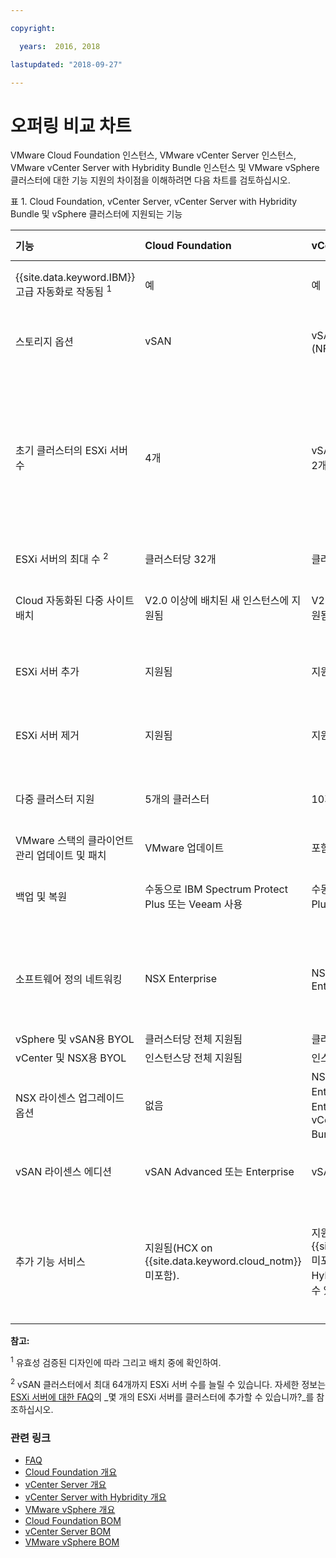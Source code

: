 ```yaml
---

copyright:

  years:  2016, 2018

lastupdated: "2018-09-27"

---
```


# 오퍼링 비교 차트

VMware Cloud Foundation 인스턴스, VMware vCenter Server 인스턴스, VMware vCenter Server with Hybridity Bundle 인스턴스 및 VMware vSphere 클러스터에 대한 기능 지원의 차이점을 이해하려면 다음 차트를 검토하십시오.

표 1. Cloud Foundation, vCenter Server, vCenter Server with Hybridity Bundle 및 vSphere 클러스터에 지원되는 기능

|기능                          |Cloud Foundation    |vCenter Server | vCenter Server with Hybridity |VMware vSphere |
|:----------------------------------|:--------------------|:---------------|:-------------------------|:-------------- |
| {{site.data.keyword.IBM}} 고급 자동화로 작동됨 <sup>1</sup> |예 |예 |예 |아니오. 자체 빌드되고 구성됨 |
|스토리지 옵션        |vSAN                |vSAN 또는 공유 파일 레벨 스토리지(NFS) |vSAN |vSAN 또는 공유 파일 레벨 스토리지(NFS) |
|초기 클러스터의 ESXi 서버 수 |4개 | vSAN의 경우 4개, NFS의 경우 최소 2개(3개 권장) |4개 |기존 클러스터를 스케일링는 경우 1개, 새 vSAN 클러스터의 경우 4개, NFS가 사용된 새 클러스터의 경우 최소 3개 |
| ESXi 서버의 최대 수 <sup>2</sup> |클러스터당 32개      |클러스터당 59개     |클러스터당 59개 |클러스터당 60개     |
|Cloud 자동화된 다중 사이트 배치 | V2.0 이상에 배치된 새 인스턴스에 지원됨 | V2.0 이상에 배치된 새 인스턴스에 지원됨 |지원됨 |지원됨. 자동화된 구성이 포함되지 않음 |
|ESXi 서버 추가              |지원됨           |지원됨 |지원됨 |지원됨. 자동화된 구성이 포함되지 않음 |
|ESXi 서버 제거           |지원됨           |지원됨 |지원됨 |지원됨. 자동화된 구성이 포함되지 않음 |
|다중 클러스터 지원         | 5개의 클러스터 | 10개의 클러스터 | 10개의 클러스터 |지원됨. 자동화된 구성이 포함되지 않음 |
|VMware 스택의 클라이언트 관리 업데이트 및 패치 | VMware 업데이트 |포함되지 않음 |포함되지 않음 |포함되지 않음 |
|백업 및 복원            |수동으로 IBM Spectrum Protect Plus 또는 Veeam 사용 |수동으로 IBM Spectrum Protect Plus 또는 Veeam 사용 |수동으로 IBM Spectrum Protect Plus 또는 Veeam 사용 | 백업 및 복원 솔루션이 포함되지 않음 |
|소프트웨어 정의 네트워킹   |NSX Enterprise   |NSX Base, Advanced 또는 Enterprise |NSX Advanced 또는 Enterprise |NSX Standard, Base 또는 Enterprise. 자동화된 구성이 포함되지 않음 |
|vSphere 및 vSAN용 BYOL |클러스터당 전체 지원됨   |클러스터당 전체 지원됨     |지원되지 않음 |지원됨 |
|vCenter 및 NSX용 BYOL |인스턴스당 전체 지원됨   |인스턴스당 전체 지원됨     |지원되지 않음 |지원됨 |
|NSX 라이센스 업그레이드 옵션           |없음   |NSX Base에서 Advanced 또는 Enterprise로, NSX Advanced에서 Enterprise로 업그레이드할 수 있음. vCenter Server with Hybridity Bundle로 업그레이드할 수 있음. |NSX Advanced에서 Enterprise로 업그레이드할 수 있음  |없음 |
|vSAN 라이센스 에디션         |vSAN Advanced 또는 Enterprise  |vSAN Advanced 또는 Enterprise  |vSAN Advanced 또는 Enterprise |vSAN Advanced 또는 Enterprise  |
|추가 기능 서비스               |지원됨(HCX on {{site.data.keyword.cloud_notm}} 미포함).  |지원됨(HCX on {{site.data.keyword.cloud_notm}} 미포함). vCenter Server with Hybridity Bundle로 업그레이드할 수 있음 |지원됨(HCX on {{site.data.keyword.cloud_notm}} 포함). |이 솔루션의 자동화로 지원되지는 않지만 고유의 소프트웨어를 가져와서 설치할 수 있습니다. |

**참고:**

<sup>1</sup> 유효성 검증된 디자인에 따라 그리고 배치 중에 확인하여.

<sup>2</sup> vSAN 클러스터에서 최대 64개까지 ESXi 서버 수를 늘릴 수 있습니다. 자세한 정보는 [ESXi 서버에 대한 FAQ](faq_esxi.html)의 _몇 개의 ESXi 서버를 클러스터에 추가할 수 있습니까?_를 참조하십시오.

### 관련 링크

* [FAQ](faq.html)
* [Cloud Foundation 개요](../sddc/sd_cloudfoundationoverview.html)
* [vCenter Server 개요](../vcenter/vc_vcenterserveroverview.html)
* [vCenter Server with Hybridity 개요](../vcenter/vc_hybrid_overview.html)
* [VMware vSphere 개요](../vsphere/vs_vsphereclusteroverview.html)
* [Cloud Foundation BOM](../sddc/sd_bom.html)
* [vCenter Server BOM](../vcenter/vc_bom.html)
* [VMware vSphere BOM](../vsphere/vs_bom.html)
